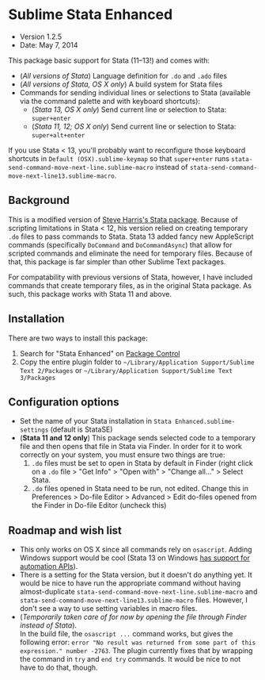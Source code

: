 # Sublime Stata Enhanced

* Version 1.2.5
* Date: May 7, 2014

This package basic support for Stata (11–13!) and comes with:

* (*All versions of Stata*) Language definition for `.do` and `.ado` files 
* (*All versions of Stata, OS X only*) A build system for Stata files
* Commands for sending individual lines or selections to Stata (available via the command palette and with keyboard shortcuts):
	* (*Stata 13, OS X only*) Send current line or selection to Stata: `super+enter`
	* (*Stata 11, 12; OS X only*) Send current line or selection to Stata: `super+alt+enter`

If you use Stata < 13, you'll probably want to reconfigure those keyboard shortcuts in `Default (OSX).sublime-keymap` so that `super+enter` runs `stata-send-command-move-next-line.sublime-macro` instead of `stata-send-command-move-next-line13.sublime-macro`.


## Background

This is a modified version of [Steve Harris's Stata package](https://github.com/docsteveharris/stata). Because of scripting limitations in Stata < 12, his version relied on creating temporary `.do` files to pass commands to Stata. Stata 13 added fancy new AppleScript commands (specifically `DoCommand` and `DoCommandAsync`) that allow for scripted commands and eliminate the need for temporary files. Because of that, this package is far simpler than other Sublime Text packages.

For compatability with previous versions of Stata, however, I have included commands that create temporary files, as in the original Stata package. As such, this package works with Stata 11 and above.


## Installation

There are two ways to install this package:

1. Search for "Stata Enhanced" on [Package Control](https://sublime.wbond.net/)
2. Copy the entire plugin folder to `~/Library/Application Support/Sublime Text 2/Packages` or `~/Library/Application Support/Sublime Text 3/Packages`


## Configuration options

* Set the name of your Stata installation in `Stata Enhanced.sublime-settings` (default is StataSE)
* (**Stata 11 and 12 only**) This package sends selected code to a temporary file and then opens that file in Stata via Finder. In order for it to work correctly on your system, you must ensure two things are true:
	1. `.do` files must be set to open in Stata by default in Finder (right click on a `.do` file > "Get Info" > "Open with" > "Change all…" > Select Stata. 
	2. `.do` files opened in Stata need to be run, not edited. Change this in Preferences > Do-file Editor > Advanced > Edit do-files opened from the Finder in Do-file Editor (uncheck this)


## Roadmap and wish list

* This only works on OS X since all commands rely on `osascript`. Adding Windows support would be cool (Stata 13 on Windows [has support for automation APIs](http://www.stata.com/automation/)).
* There is a setting for the Stata version, but it doesn't do anything yet. It would be nice to have run the appropriate command without having almost-duplicate `stata-send-command-move-next-line.sublime-macro` and `stata-send-command-move-next-line13.sublime-macro` files. However, I don't see a way to use setting variables in macro files. 
* (*Temporarily taken care of for now by opening the file through Finder instead of Stata*).  
In the build file, the `osascript ...` command works, but gives the following error: `error "No result was returned from some part of this expression." number -2763`. The plugin currently fixes that by wrapping the command in `try` and `end try` commands. It would be nice to not have to do that, though.
